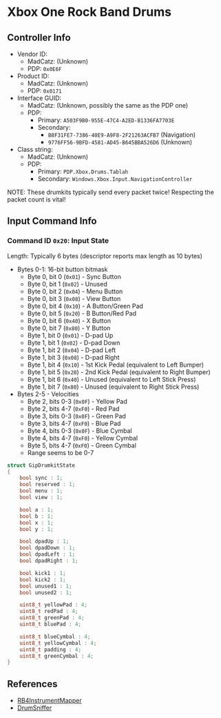 # Xbox One Rock Band Drums

## Controller Info

- Vendor ID:
  - MadCatz: (Unknown)
  - PDP: `0x0E6F`
- Product ID:
  - MadCatz: (Unknown)
  - PDP: `0x0171`
- Interface GUID:
  - MadCatz: (Unknown, possibly the same as the PDP one)
  - PDP:
    - Primary: `A503F9B0-955E-47C4-A2ED-B1336FA7703E`
    - Secondary:
      - `B8F31FE7-7386-40E9-A9F8-2F21263ACFB7` (Navigation)
      - `9776FF56-9BFD-4581-AD45-B645BBA526D6` (Unknown)
- Class string:
  - MadCatz: (Unknown)
  - PDP:
    - Primary: `PDP.Xbox.Drums.Tablah`
    - Secondary: `Windows.Xbox.Input.NavigationController`

NOTE: These drumkits typically send every packet twice! Respecting the packet count is vital!

## Input Command Info

### Command ID `0x20`: Input State

Length: Typically 6 bytes (descriptor reports max length as 10 bytes)

- Bytes 0-1: 16-bit button bitmask
  - Byte 0, bit 0 (`0x01`) - Sync Button
  - Byte 0, bit 1 (`0x02`) - Unused
  - Byte 0, bit 2 (`0x04`) - Menu Button
  - Byte 0, bit 3 (`0x08`) - View Button
  - Byte 0, bit 4 (`0x10`) - A Button/Green Pad
  - Byte 0, bit 5 (`0x20`) - B Button/Red Pad
  - Byte 0, bit 6 (`0x40`) - X Button
  - Byte 0, bit 7 (`0x80`) - Y Button
  - Byte 1, bit 0 (`0x01`) - D-pad Up
  - Byte 1, bit 1 (`0x02`) - D-pad Down
  - Byte 1, bit 2 (`0x04`) - D-pad Left
  - Byte 1, bit 3 (`0x08`) - D-pad Right
  - Byte 1, bit 4 (`0x10`) - 1st Kick Pedal (equivalent to Left Bumper)
  - Byte 1, bit 5 (`0x20`) - 2nd Kick Pedal (equivalent to Right Bumper)
  - Byte 1, bit 6 (`0x40`) - Unused (equivalent to Left Stick Press)
  - Byte 1, bit 7 (`0x80`) - Unused (equivalent to Right Stick Press)
- Bytes 2-5 - Velocities
  - Byte 2, bits 0-3 (`0x0F`) - Yellow Pad
  - Byte 2, bits 4-7 (`0xF0`) - Red Pad
  - Byte 3, bits 0-3 (`0x0F`) - Green Pad
  - Byte 3, bits 4-7 (`0xF0`) - Blue Pad
  - Byte 4, bits 0-3 (`0x0F`) - Blue Cymbal
  - Byte 4, bits 4-7 (`0xF0`) - Yellow Cymbal
  - Byte 5, bits 4-7 (`0xF0`) - Green Cymbal
  - Range seems to be 0-7

```c
struct GipDrumkitState
{
    bool sync : 1;
    bool reserved : 1;
    bool menu : 1;
    bool view : 1;

    bool a : 1;
    bool b : 1;
    bool x : 1;
    bool y : 1;

    bool dpadUp : 1;
    bool dpadDown : 1;
    bool dpadLeft : 1;
    bool dpadRight : 1;

    bool kick1 : 1;
    bool kick2 : 1;
    bool unused1 : 1;
    bool unused2 : 1;

    uint8_t yellowPad : 4;
    uint8_t redPad : 4;
    uint8_t greenPad : 4;
    uint8_t bluePad : 4;

    uint8_t blueCymbal : 4;
    uint8_t yellowCymbal : 4;
    uint8_t padding : 4;
    uint8_t greenCymbal : 4;
}
```

## References

- [RB4InstrumentMapper](https://github.com/TheNathannator/RB4InstrumentMapper)
- [DrumSniffer](https://github.com/Dunkalunk/guitarsniffer)
